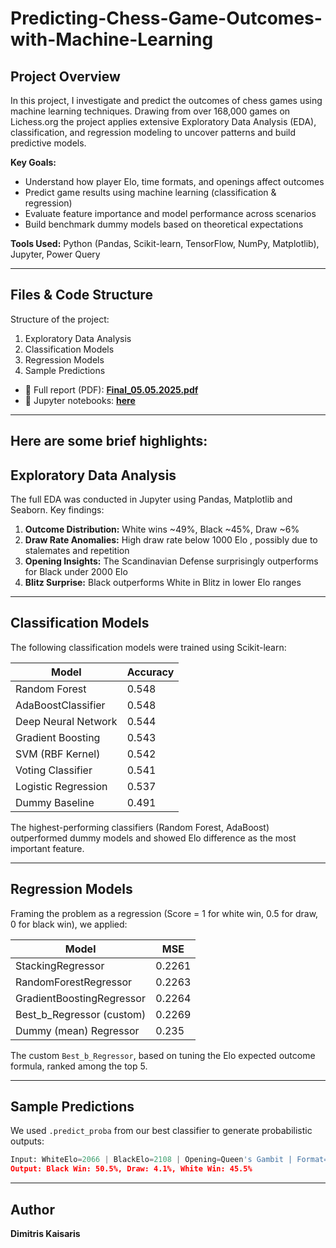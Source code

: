 # Predicting-Chess-Game-Outcomes-with-Machine-Learning 

## Project Overview  
In this project, I investigate and predict the outcomes of chess games using machine learning techniques. Drawing from over 168,000 games on Lichess.org  the project applies extensive Exploratory Data Analysis (EDA), classification, and regression modeling to uncover patterns and build predictive models.

**Key Goals:**  
- Understand how player Elo, time formats, and openings affect outcomes  
- Predict game results using machine learning (classification & regression)  
- Evaluate feature importance and model performance across scenarios  
- Build benchmark dummy models based on theoretical expectations  

**Tools Used:** Python (Pandas, Scikit-learn, TensorFlow, NumPy, Matplotlib), Jupyter, Power Query

---

## Files & Code Structure  
Structure of the project: 
1. Exploratory Data Analysis   
2. Classification Models 
3. Regression Models
4. Sample Predictions

- 📄 Full report (PDF): **[Final_05.05.2025.pdf](https://github.com/DimKaisaris/Predicting-Chess-Game-Outcomes-with-Machine-Learning/blob/main/images/Final_05.05.2025.pdf)**   
- 📁 Jupyter notebooks: **[here](https://github.com/DimKaisaris/Predicting-Chess-Game-Outcomes-with-Machine-Learning/tree/main/python%20code)**  
  
---

## Here are some brief highlights:

## Exploratory Data Analysis  
The full EDA was conducted in Jupyter using Pandas, Matplotlib and Seaborn. Key findings:

1. **Outcome Distribution:** White wins ~49%, Black ~45%, Draw ~6%  
2. **Draw Rate Anomalies:** High draw rate below 1000 Elo , possibly due to stalemates and repetition  
3. **Opening Insights:** The Scandinavian Defense surprisingly outperforms for Black under 2000 Elo  
4. **Blitz Surprise:** Black outperforms White in Blitz in lower Elo ranges 
   
---

## Classification Models  
The following classification models were trained using Scikit-learn:

| Model                  | Accuracy |
|------------------------|----------|
| Random Forest          | 0.548    |
| AdaBoostClassifier     | 0.548    |
| Deep Neural Network    | 0.544    |
| Gradient Boosting      | 0.543    |
| SVM (RBF Kernel)       | 0.542    |
| Voting Classifier      | 0.541    |
| Logistic Regression    | 0.537    |
| Dummy Baseline         | 0.491    |

The highest-performing classifiers (Random Forest, AdaBoost) outperformed dummy models and showed Elo difference as the most important feature.

---

## Regression Models  
Framing the problem as a regression (Score = 1 for white win, 0.5 for draw, 0 for black win), we applied:

| Model                     | MSE     |
|---------------------------|---------|
| StackingRegressor         | 0.2261  |
| RandomForestRegressor     | 0.2263  |
| GradientBoostingRegressor | 0.2264  |
| Best_b_Regressor (custom) | 0.2269  |
| Dummy (mean) Regressor    | 0.235   |

The custom `Best_b_Regressor`, based on tuning the Elo expected outcome formula, ranked among the top 5.

---

## Sample Predictions  
We used `.predict_proba` from our best classifier to generate probabilistic outputs:

```python
Input: WhiteElo=2066 | BlackElo=2108 | Opening=Queen's Gambit | Format=Bullet
Output: Black Win: 50.5%, Draw: 4.1%, White Win: 45.5%
```

---


## Author  
**Dimitris Kaisaris**    
